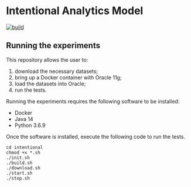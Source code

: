 # Intentional Analytics Model

[![build](https://github.com/w4bo/iam-demo/actions/workflows/build.yml/badge.svg)](https://github.com/w4bo/iam-demo/actions/workflows/build.yml)

## Running the experiments

This repository allows the user to:
1. download the necessary datasets;
2. bring up a Docker container with Oracle 11g;
3. load the datasets into Oracle;
4. run the tests.

Running the experiments requires the following software to be installed:
- Docker
- Java 14
- Python 3.6.9

Once the software is installed, execute the following code to run the tests.

    cd intentional
    chmod +x *.sh
    ./init.sh
    ./build.sh
    ./download.sh
    ./start.sh
    ./stop.sh
